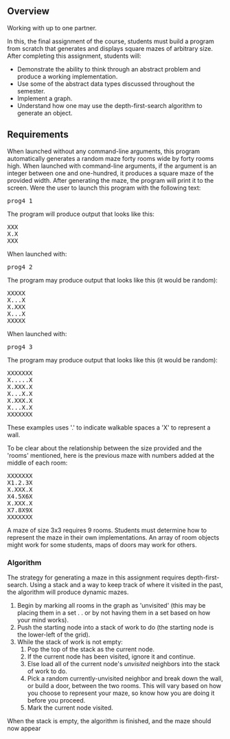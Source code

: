 

  <div class="description user_content enhanced"><h2>Overview</h2>
<p>Working with up to one partner.&nbsp;</p>
<p>In this, the final assignment of the course, students must build a program from scratch that generates and displays square mazes of arbitrary size. After completing this assignment, students will:</p>
<ul>
<li>Demonstrate the ability to think through an abstract problem and produce a working implementation.&nbsp;</li>
<li>Use some of the abstract data types discussed throughout the semester.&nbsp;</li>
<li>Implement a graph.&nbsp;</li>
<li>Understand how one may use the depth-first-search algorithm to generate an object.&nbsp;</li>
</ul>
<h2>Requirements</h2>
<p>When launched without any command-line arguments, this program automatically generates a random maze forty rooms wide by forty rooms high. When launched with command-line arguments, if the argument is an integer between one and one-hundred, it produces a square maze of the provided width. After generating the maze, the program will print it to the screen. Were the user to launch this program with the following text:&nbsp;</p>
<pre>prog4 1</pre>
<p>The program will produce output that looks like this:</p>
<pre>XXX<br>X.X<br>XXX</pre>
<p>When launched with:</p>
<pre>prog4 2</pre>
<p>The program may produce output that looks like this (it would be random):</p>
<pre>XXXXX<br>X...X<br>X.XXX<br>X...X<br>XXXXX</pre>
<p>When launched with:</p>
<pre>prog4 3</pre>
<p>The program may produce output that looks like this (it would be random):</p>
<pre>XXXXXXX<br>X.....X<br>X.XXX.X<br>X...X.X<br>X.XXX.X<br>X...X.X<br>XXXXXXX</pre>
<p>These examples uses '.' to indicate walkable spaces a 'X' to represent a wall.&nbsp;</p>
<p>To be clear about the relationship between the size provided and the 'rooms' mentioned, here is the previous maze with numbers added at the middle of each room:</p>
<pre>XXXXXXX<br>X1.2.3X<br>X.XXX.X<br>X4.5X6X<br>X.XXX.X<br>X7.8X9X<br>XXXXXXX</pre>
<p>A maze of size 3x3 requires 9 rooms. Students must determine how to represent the maze in their own implementations. An array of room objects might work for some students, maps of doors may work for others.&nbsp;</p>
<h3>Algorithm</h3>
<p>The strategy for generating a maze in this assignment requires depth-first-search. Using a stack and a way to keep track of where it visited in the past, the algorithm will produce dynamic mazes.&nbsp;</p>
<ol>
<li>Begin by marking all rooms in the graph as 'unvisited' (this may be placing them in a set . . or by not having them in a set based on how your mind works).&nbsp;</li>
<li>Push the starting node into a stack of work to do (the starting node is the lower-left of the grid).&nbsp;</li>
<li>While the stack of work is not empty:</li>
<li style="list-style-type: none;">
<ol>
<li>Pop the top of the stack as the current node.</li>
<li>If the current node has been visited, ignore it and continue.&nbsp;</li>
<li>Else load all of the current node's&nbsp;<em>unvisited</em> neighbors into the stack of work to do.&nbsp;</li>
<li>Pick a random currently-unvisited neighbor and break down the wall, or build a door, between the two rooms. This will vary based on how you choose to represent your maze, so know how you are doing it before you proceed.&nbsp;</li>
<li>Mark the current node visited.</li>
</ol>
</li>
</ol>
<p>When the stack is empty, the algorithm is finished, and the maze should now appear</p>

